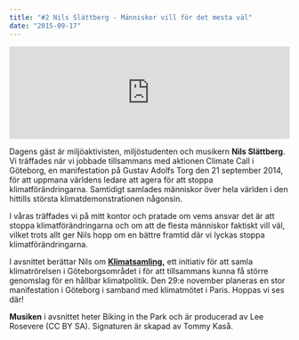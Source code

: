 ```yaml
---
title: "#2 Nils Slättberg - Människor vill för det mesta väl"
date: "2015-09-17"
---
```


<iframe src="https://w.soundcloud.com/player/?url=https%3A//api.soundcloud.com/tracks/224343403&amp;auto_play=false&amp;hide_related=false&amp;show_comments=true&amp;show_user=true&amp;show_reposts=false&amp;visual=false&amp;show_artwork=false" width="100%" height="166" frameborder="no" scrolling="no"></iframe>

Dagens gäst är miljöaktivisten, miljöstudenten och musikern **Nils Slättberg**. Vi träffades när vi jobbade tillsammans med aktionen Climate Call i Göteborg, en manifestation på Gustav Adolfs Torg den 21 september 2014, för att uppmana världens ledare att agera för att stoppa klimatförändringarna. Samtidigt samlades människor över hela världen i den hittills största klimatdemonstrationen någonsin.

I våras träffades vi på mitt kontor och pratade om vems ansvar det är att stoppa klimatförändringarna och om att de flesta människor faktiskt vill väl, vilket trots allt ger Nils hopp om en bättre framtid där vi lyckas stoppa klimatförändringarna.

I avsnittet berättar Nils om **[Klimatsamling](http://www.klimatsamling.se/),** ett initiativ för att samla klimatrörelsen i Göteborgsområdet i för att tillsammans kunna få större genomslag för en hållbar klimatpolitik. Den 29:e november planeras en stor manifestation i Göteborg i samband med klimatmötet i Paris. Hoppas vi ses där!

**Musiken** i avsnittet heter Biking in the Park och är producerad av Lee Rosevere (CC BY SA). Signaturen är skapad av Tommy Kaså.
